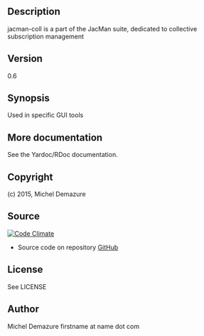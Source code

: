 ## Description
   jacman-coll is a part of the JacMan suite, dedicated to collective subscription management

## Version
  0.6

## Synopsis
  Used in specific GUI tools
 
## More documentation
   See the Yardoc/RDoc documentation.

## Copyright
   (c) 2015, Michel Demazure
   
## Source
   [![Code Climate](https://codeclimate.com/github/badal/jacman-coll.png)](https://codeclimate.com/github/badal/jacman-coll)

   * Source code on repository [GitHub](https://github.com/badal/jacman-coll)
   

## License
   See LICENSE

## Author
   Michel Demazure
   firstname at name dot com
